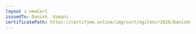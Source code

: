 ```yaml
--- 
layout : newCert 
issuedTo: Danish  Usmani 
certificatePath: https://certifyme.online/img/cert/agilencr2020/DanishUsmani_ac628.png
--- 
```

